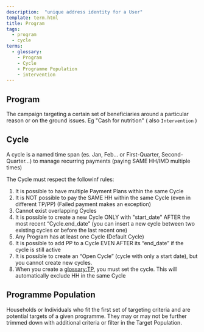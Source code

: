 ```yaml
---
description:  "unique address identity for a User"
template: term.html
title: Program
tags:
  - program
  - cycle
terms:
  - glossary: 
    - Program
    - Cycle
    - Programme Population
    - intervention
---
```


## Program

The campaign targeting a certain set of beneficiaries around a particular
        reason or on the ground issues. Eg &quot;Cash for nutrition&quot; ( also `Intervention` )

## Cycle

A cycle is a named time span (es. Jan, Feb… or First-Quarter, Second-Quarter…) to manage recurring payments 
(paying SAME HH/IMD multiple times)

The Cycle must respect the followinf rules:

1. It is possible to have multiple Payment Plans within the same Cycle
1. It is NOT possible to pay the SAME HH within the same Cycle (even in different TP/PP) (Failed payment makes an exception)
1. Cannot exist overlapping Cycles
1. It is possible to create a new Cycle ONLY with "start_date" AFTER the most recent “Cycle.end_date” (you can insert a new cycle between two existing cycles or before the last recent one)
1. Any Program has at least one Cycle (Default Cycle)
1. It is possible to add PP to a Cycle EVEN AFTER its “end_date” if the cycle is still active
1. It is possible to create an “Open Cycle” (cycle with only a start date), but you cannot create new cycles.
1. When you create a <glossary:TP>, you must set the cycle. This will automatically exclude HH in the same Cycle

## Programme Population

Households or Individuals who fit the first set of targeting criteria and
        are potential targets of a given programme. They may or may not be further
        trimmed down with additional criteria or filter in the Target Population.
